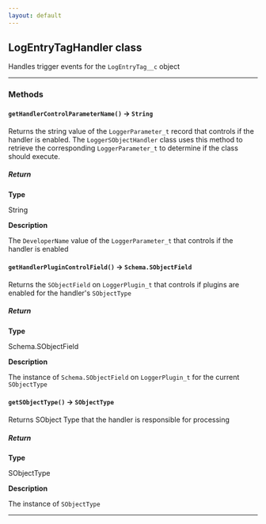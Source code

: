 ```yaml
---
layout: default
---
```


## LogEntryTagHandler class

Handles trigger events for the `LogEntryTag__c` object

---

### Methods

#### `getHandlerControlParameterName()` → `String`

Returns the string value of the `LoggerParameter_t` record that controls if the handler is enabled. The `LoggerSObjectHandler` class uses this method to retrieve the corresponding `LoggerParameter_t` to determine if the class should execute.

##### Return

**Type**

String

**Description**

The `DeveloperName` value of the `LoggerParameter_t` that controls if the handler is enabled

#### `getHandlerPluginControlField()` → `Schema.SObjectField`

Returns the `SObjectField` on `LoggerPlugin_t` that controls if plugins are enabled for the handler&apos;s `SObjectType`

##### Return

**Type**

Schema.SObjectField

**Description**

The instance of `Schema.SObjectField` on `LoggerPlugin_t` for the current `SObjectType`

#### `getSObjectType()` → `SObjectType`

Returns SObject Type that the handler is responsible for processing

##### Return

**Type**

SObjectType

**Description**

The instance of `SObjectType`

---
